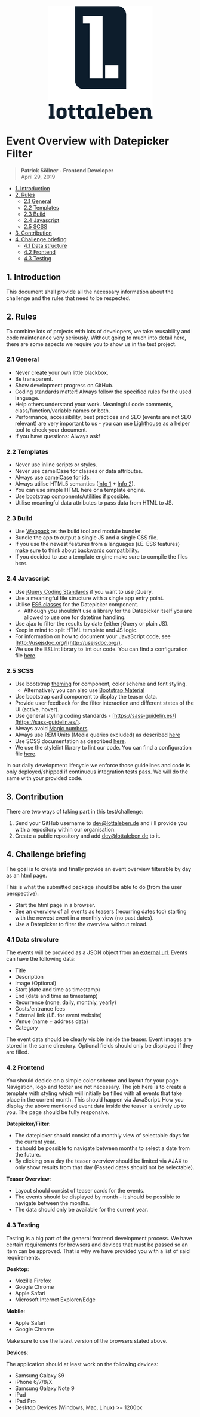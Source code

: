 <p align="center">
  <img src="./logo.png" alt="lottaleben" />
</p>

# Event Overview with Datepicker Filter

> **Patrick Söllner - Frontend Developer**  
> April 29, 2019

- [1. Introduction](#1-introduction)
- [2. Rules](#2-rules)
  - [2.1 General](#21-general)
  - [2.2 Templates](#22-templates)
  - [2.3 Build](#23-build)
  - [2.4 Javascript](#24-javascript)
  - [2.5 SCSS](#25-scss)
- [3. Contribution](#3-contribution)
- [4. Challenge briefing](#4-challenge-briefing)
  - [4.1 Data structure](#41-data-structure)
  - [4.2 Frontend](#42-frontend)
  - [4.3 Testing](#43-testing)

## 1. Introduction

This document shall provide all the necessary information about the challenge and the rules that need to be respected.

## 2. Rules

To combine lots of projects with lots of developers, we take reusability and code maintenance very seriously. Without going to much into detail here, there are some aspects we require you to show us in the test project.

### 2.1 General

- Never create your own little blackbox.
- Be transparent.
- Show development progress on GitHub.
- Coding standards matter! Always follow the specified rules for the used language.
- Help others understand your work. Meaningful code comments, class/function/variable names or both.
- Performance, accessibility, best practices and SEO (events are not SEO relevant) are very important to us - you can use [Lighthouse](https://developers.google.com/web/tools/lighthouse/) as a helper tool to check your document.
- If you have questions: Always ask!

### 2.2 Templates

- Never use inline scripts or styles.
- Never use camelCase for classes or data attributes.
- Always use camelCase for ids.
- Always utilise HTML5 semantics ([Info 1](https://codepen.io/mi-lee/post/an-overview-of-html5-semantics) + [Info 2](http://diveinto.html5doctor.com/semantics.html)).
- You can use simple HTML here or a template engine.
- Use bootstrap [components](https://getbootstrap.com/docs/4.0/components/)/[utilities](https://getbootstrap.com/docs/4.0/utilities/) if possible.
- Utilise meaningful data attributes to pass data from HTML to JS.

### 2.3 Build

- Use [Webpack](https://webpack.js.org/) as the build tool and module bundler.
- Bundle the app to output a single JS and a single CSS file.
- If you use the newest features from a languages (i.E. ES6 features) make sure to think about [backwards compatibility](#43-testing).
- If you decided to use a template engine make sure to compile the files here.

### 2.4 Javascript

- Use [jQuery Coding Standards](http://lab.abhinayrathore.com/jquery-standards/) if you want to use jQuery.
- Use a meaningful file structure with a single app entry point.
- Utilise [ES6 classes](http://2ality.com/2015/02/es6-classes-final.html) for the Datepicker component.
  - Although you shouldn't use a library for the Datepicker itself you are allowed to use one for datetime handling.
- Use ajax to filter the results by date (either jQuery or plain JS).
- Keep in mind to split HTML template and JS logic.
- For information on how to document your JavaScript code, see [http://usejsdoc.org/](http://usejsdoc.org/).
- We use the ESLint library to lint our code. You can find a configuration file [here](https://github.com/LottaLeben/frontend-test/blob/master/eslint.json).

### 2.5 SCSS

- Use bootstrap [theming](https://getbootstrap.com/docs/4.0/getting-started/theming/) for component, color scheme and font styling.
  - Alternatively you can also use [Bootstrap Material](https://fezvrasta.github.io/bootstrap-material-design/)
- Use bootstrap card component to display the teaser data.
- Provide user feedback for the filter interaction and different states of the UI (active, hover).
- Use general styling coding standards - [https://sass-guidelin.es/](https://sass-guidelin.es/).
- Always avoid [Magic numbers](https://www.codereadability.com/magic-numbers-in-css/).
- Always use REM Units (Media queries excluded) as described [here](https://snook.ca/archives/html_and_css/font-size-with-rem)
- Use SCSS documentation as described [here](http://sassdoc.com/annotations/).
- We use the stylelint library to lint our code. You can find a configuration file [here](https://github.com/LottaLeben/frontend-test/blob/master/stylelint.json).

In our daily development lifecycle we enforce those guidelines and code is only deployed/shipped if continuous integration tests pass. We will do the same with your provided code.

## 3. Contribution

There are two ways of taking part in this test/challenge:

1. Send your GitHub username to dev@lottaleben.de and i'll provide you with a repository within our organisation.
2. Create a public repository and add dev@lottaleben.de to it.

## 4. Challenge briefing

The goal is to create and finally provide an event overview filterable by day as an html page.

This is what the submitted package should be able to do (from the user perspective):

- Start the html page in a browser.
- See an overview of all events as teasers (recurring dates too) starting with the newest event in a monthly view (no past dates).
- Use a Datepicker to filter the overview without reload.

### 4.1 Data structure

The events will be provided as a JSON object from an [external url](). Events can have the following data:

- Title
- Description
- Image (Optional)
- Start (date and time as timestamp)
- End (date and time as timestamp)
- Recurrence (none, daily, monthly, yearly)
- Costs/entrance fees
- External link (i.E. for event website)
- Venue (name + address data)
- Category

The event data should be clearly visible inside the teaser. Event images are stored in the same directory.
Optional fields should only be displayed if they are filled.

### 4.2 Frontend

You should decide on a simple color scheme and layout for your page. Navigation, logo and footer are not necessary.
The job here is to create a template with styling which will initially be filled with all events that take place in the current month. This should happen via JavaScript.
How you display the above mentioned event data inside the teaser is entirely up to you. The page should be fully responsive.

**Datepicker/Filter**:

- The datepicker should consist of a monthly view of selectable days for the current year.
- It should be possible to navigate between months to select a date from the future.
- By clicking on a day the teaser overview should be limited via AJAX to only show results from that day (Passed dates should not be selectable).

**Teaser Overview**:

- Layout should consist of teaser cards for the events.
- The events should be displayed by month - it should be possible to navigate between the months.
- The data should only be available for the current year.

### 4.3 Testing

Testing is a big part of the general frontend development process. We have certain requirements for browsers and devices that must be passed so an item can be approved.
That is why we have provided you with a list of said requirements.

**Desktop**:

- Mozilla Firefox
- Google Chrome
- Apple Safari
- Microsoft Internet Explorer/Edge

**Mobile**:

- Apple Safari
- Google Chrome

Make sure to use the latest version of the browsers stated above.

**Devices**:

The application should at least work on the following devices:

- Samsung Galaxy S9
- iPhone 6/7/8/X
- Samsung Galaxy Note 9
- iPad
- iPad Pro
- Desktop Devices (Windows, Mac, Linux) >= 1200px
